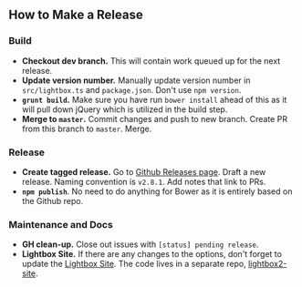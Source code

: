 ## How to Make a Release

### Build
- **Checkout dev branch.** This will contain work queued up for the next release.
- **Update version number.** Manually update version number in `src/lightbox.ts` and `package.json`. Don't use `npm version`.
- **`grunt build`.** Make sure you have run `bower install` ahead of this as it will pull down jQuery which is utilized in the build step.
- **Merge to `master`.** Commit changes and push to new branch. Create PR from this branch to `master`. Merge.

### Release
- **Create tagged release.** Go to [Github Releases page](https://github.com/lokesh/lightbox2/releases). Draft a new release. Naming convention is `v2.8.1`. Add notes that link to PRs.
- **`npm publish`**. No need to do anything for Bower as it is entirely based on the Github repo.

### Maintenance and Docs
- **GH clean-up.** Close out issues with `[status] pending release`.
- **Lightbox Site.** If there are any changes to the options, don't forget to update the [Lightbox Site](http://localhost:8000/dist/#options). The code lives in a separate repo, [lightbox2-site](https://github.com/lokesh/lightbox2-site/).
